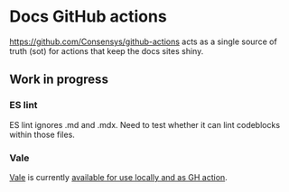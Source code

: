 # Docs GitHub actions

https://github.com/Consensys/github-actions acts as a single source of truth (sot) for actions that keep 
the docs sites shiny.

## Work in progress

### ES lint

ES lint ignores .md and .mdx. Need to test whether it can lint codeblocks within those files.

### Vale

[Vale](https://vale.sh/docs/) is currently [available for use locally and as GH action](spelling/README.md). 

